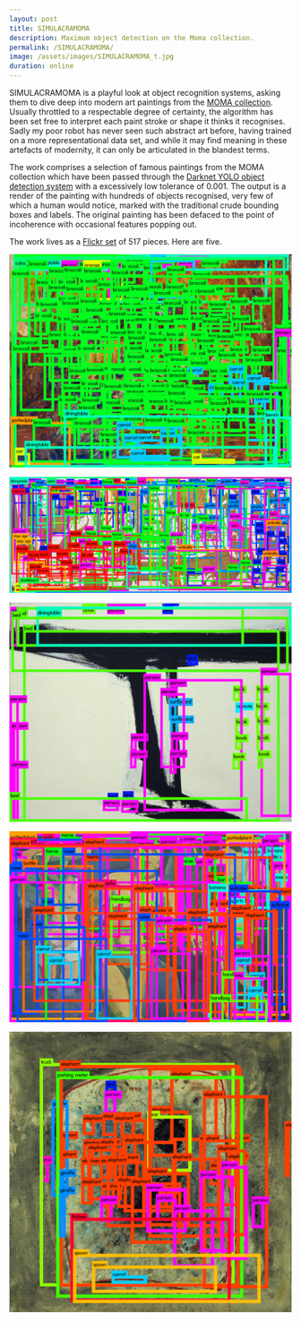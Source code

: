 ```yaml
---
layout: post
title: SIMULACRAMOMA
description: Maximum object detection on the Moma collection.
permalink: /SIMULACRAMOMA/
image: /assets/images/SIMULACRAMOMA_t.jpg
duration: online
---
```


SIMULACRAMOMA is a playful look at object recognition systems, asking them to dive deep into modern art paintings from the [MOMA collection](https://www.moma.org/collection/). Usually throttled to a respectable degree of certainty, the algorithm has been set free to interpret each paint stroke or shape it thinks it recognises. Sadly my poor robot has never seen such abstract art before, having trained on a more representational data set, and while it may find meaning in these artefacts of modernity, it can only be articulated in the blandest terms. 

The work comprises a selection of famous paintings from the MOMA collection which have been passed through the [Darknet YOLO object detection system](https://pjreddie.com/darknet/yolo/) with a excessively low tolerance of 0.001. The output is a render of the painting with hundreds of objects recognised, very few of which a human would notice, marked with the traditional crude bounding boxes and labels. The original painting has been defaced to the point of incoherence with occasional features popping out.  

The work lives as a [Flickr set](https://flic.kr/s/aHskSVjQp1) of 517 pieces. Here are five. 

![](/assets/images/SIMULACRAMOMA_1.jpg)

![](/assets/images/SIMULACRAMOMA_2.jpg)

![](/assets/images/SIMULACRAMOMA_3.jpg)

![](/assets/images/SIMULACRAMOMA_4.jpg)

![](/assets/images/SIMULACRAMOMA_5.jpg)
